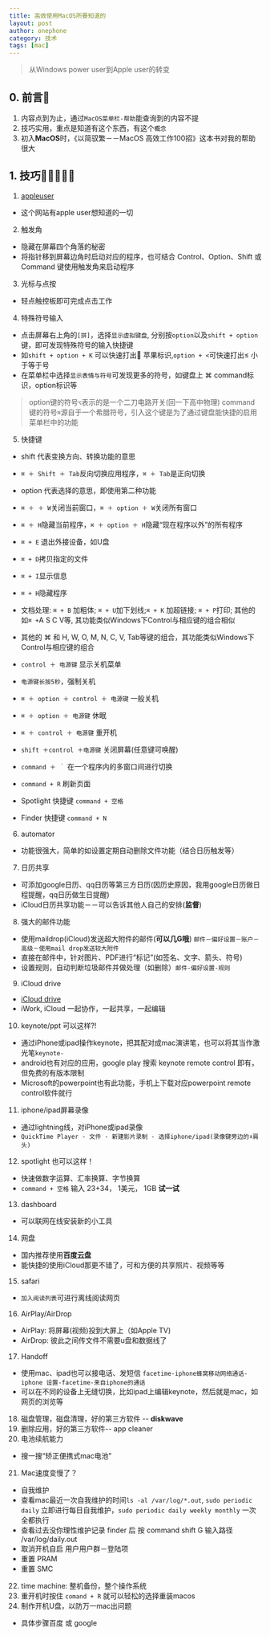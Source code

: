 ```yaml
---
title: 高效使用MacOS所要知道的
layout: post
author: onephone
category: 技术
tags: [mac]
---
```


> 从Windows power user到Apple user的转变

## 0. 前言
1. 内容点到为止，通过`MacOS菜单栏-帮助`能查询到的内容不提
2. 技巧实用，重点是知道有这个东西，有这个`概念`
3. 初入**MacOS**时，《以简驭繁－－MacOS 高效工作100招》这本书对我的帮助很大


## 1. 技巧
1. [appleuser](http://appleuser.com/)
- 这个网站有apple user想知道的一切

2. 触发角
- 隐藏在屏幕四个角落的秘密
- 将指针移到屏幕边角时启动对应的程序，也可结合 Control、Option、Shift 或 Command 键使用触发角来启动程序

3. 光标与点按
- 轻点触控板即可完成点击工作

4. 特殊符号输入
- 点击屏幕右上角的`[拼]`，选择`显示虚拟键盘`, 分别按`option`以及`shift + option`键，即可发现特殊符号的输入快捷键
- 如`shift + option + K` 可以快速打出 苹果标识,`option + <`可快速打出≤ 小于等于号
- 在菜单栏中选择`显示表情与符号`可发现更多的符号，如键盘上 ⌘  command标识，option标识等
> option键的符号`⌥`表示的是一个二刀电路开关(回一下高中物理)
> command键的符号`⌘`源自于一个希腊符号，引入这个键是为了通过键盘能快捷的启用菜单栏中的功能

5. 快捷键
- shift 代表变换方向、转换功能的意思
- `⌘ ＋ Shift ＋ Tab`反向切换应用程序，`⌘ ＋ Tab`是正向切换
- option 代表选择的意思，即使用第二种功能
- `⌘ ＋ ＋ W`关闭当前窗口，`⌘ ＋ option ＋ W`关闭所有窗口
- `⌘ ＋ H`隐藏当前程序，`⌘ ＋ option ＋ H`隐藏“现在程序以外”的所有程序
- `⌘ + E` 退出外接设备，如U盘
- `⌘ + D`拷贝指定的文件
- `⌘ + I`显示信息
- `⌘ + H`隐藏程序
- 文档处理: `⌘ + B` 加粗体; `⌘ + U`加下划线;`⌘ + K` 加超链接; `⌘ + P`打印; 其他的如`⌘ +`A S C V等, 其功能类似Windows下Control与相应键的组合相似

- 其他的 ⌘ 和 H, W, O, M, N, C, V, Tab等键的组合，其功能类似Windows下Control与相应键的组合
- `control ＋ 电源键` 显示关机菜单
- `电源键长按5秒`，强制关机
- `⌘ ＋ option ＋ control ＋ 电源键` 一般关机
- `⌘ ＋ option ＋ 电源键` 休眠
- `⌘ ＋ control ＋ 电源键` 重开机
- `shift ＋control ＋电源键` 关闭屏幕(任意键可唤醒)
- `command ＋ ｀` 在一个程序内的多窗口间进行切换
- `command + R` 刷新页面
- Spotlight 快捷键 `command + 空格`
- Finder 快捷键 `command + N`

6. automator
- 功能很强大，简单的如设置定期自动删除文件功能（结合日历触发等）

7. 日历共享
- 可添加google日历、qq日历等第三方日历(因历史原因，我用google日历做日程提醒，qq日历做生日提醒)
- iCloud日历共享功能－－可以告诉其他人自己的安排(**监督**)

8. 强大的邮件功能
- 使用maildrop(iCloud)发送超大附件的邮件(**可以几G哦**) `邮件－偏好设置－账户－高级－使用mail drop发送较大附件`
- 直接在邮件中，针对图片、PDF进行“标记”(如签名、文字、箭头、符号)
- 设置规则，自动判断垃圾邮件并做处理（如删除）`邮件-偏好设置-规则`

9. iCloud drive
- [iCloud drive](http://www.icloud.com/)
- iWork, iCloud 一起协作，一起共享，一起编辑

10. keynote/ppt 可以这样?!
- 通过iPhone或ipad操作keynote，把其配对成mac演讲笔，也可以将其当作激光笔`keynote-`
- android也有对应的应用，google play 搜索 keynote remote control 即有，但免费的有版本限制
- Microsoft的powerpoint也有此功能，手机上下载对应powerpoint remote control软件就行

11. iphone/ipad屏幕录像
- 通过lightning线，对iPhone或ipad录像
- `QuickTime Player - 文件 - 新建影片录制 - 选择iphone/ipad(录像键旁边的⬇️肩头)`

12. spotlight 也可以这样！
- 快速做数字运算、汇率换算、字节换算
- `command + 空格` 输入 23+34， 1美元， 1GB **试一试**

13. dashboard
- 可以联网在线安装新的小工具

14. 网盘
- 国内推荐使用**百度云盘**
- 能快捷的使用iCloud那更不错了，可和方便的共享照片、视频等等

15. safari
- `加入阅读列表`可进行离线阅读网页

16. AirPlay/AirDrop
- AirPlay: 将屏幕(视频)投到大屏上（如Apple TV)
- AirDrop: 彼此之间传文件不需要u盘和数据线了

17. Handoff
- 使用mac、ipad也可以接电话、发短信 `facetime-iphone蜂窝移动网络通话-iphone 设置-facetime-来自iphone的通话`
- 可以在不同的设备上无缝切换，比如ipad上编辑keynote，然后就是mac，如网页的浏览等

18. 磁盘管理，磁盘清理，好的第三方软件 -- **diskwave**
19. 删除应用，好的第三方软件-- app cleaner
20. 电池续航能力
- 搜一搜“矫正便携式mac电池”

21. Mac速度变慢了？
- 自我维护
- 查看mac最近一次自我维护的时间`ls -al /var/log/*.out`,  `sudo periodic daily` 立即进行每日自我维护，`sudo periodic daily weekly monthly` 一次全都执行
- 查看过去没你理性维护记录 finder 后 按 command shift G 输入路径 /var/log/daily.out
- 取消开机自启   用户用户群－登陆项
- 重置 PRAM
- 重置 SMC

22. time machine: 整机备份，整个操作系统
23. 重开机时按住 `comand + R` 就可以轻松的选择重装macos
24. 制作开机U盘，以防万一mac出问题
- 具体步骤百度 或 google
